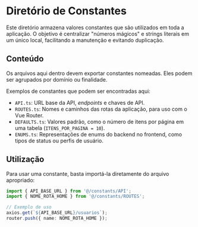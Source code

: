 # Diretório de Constantes

Este diretório armazena valores constantes que são utilizados em toda a aplicação. O objetivo é centralizar "números mágicos" e strings literais em um único local, facilitando a manutenção e evitando duplicação.

## Conteúdo

Os arquivos aqui dentro devem exportar constantes nomeadas. Eles podem ser agrupados por domínio ou finalidade.

Exemplos de constantes que podem ser encontradas aqui:

- `API.ts`: URL base da API, _endpoints_ e chaves de API.
- `ROUTES.ts`: Nomes e caminhos das rotas da aplicação, para uso com o Vue Router.
- `DEFAULTS.ts`: Valores padrão, como o número de itens por página em uma tabela (`ITENS_POR_PAGINA = 10`).
- `ENUMS.ts`: Representações de enums do backend no frontend, como tipos de status ou perfis de usuário.

## Utilização

Para usar uma constante, basta importá-la diretamente do arquivo apropriado:

```typescript
import { API_BASE_URL } from '@/constants/API';
import { NOME_ROTA_HOME } from '@/constants/ROUTES';

// Exemplo de uso
axios.get(`${API_BASE_URL}/usuarios`);
router.push({ name: NOME_ROTA_HOME });
```